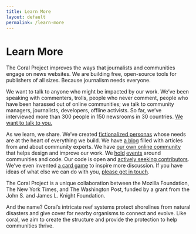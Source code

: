 ```yaml
---
title: Learn More
layout: default
permalink: /learn-more
---
```

# Learn More

The Coral Project improves the ways that journalists and communities engage on news websites. We are building free, open-source tools for publishers of all sizes. Because journalism needs everyone.

We want to talk to anyone who might be impacted by our work. We’ve been speaking with commenters, trolls, people who never comment, people who have been harassed out of online communities; we talk to community managers, journalists, developers, offline activists. So far, we’ve interviewed more than 300 people in 150 newsrooms in 30 countries. [We want to talk to you.](https://community.coralproject.net)

As we learn, we share. We’ve created [fictionalized personas](https://community.coralproject.net/t/our-user-personas/286) whose needs are at the heart of everything we build. We have [a blog](http://blog.coralproject.net) filled with articles from and about community experts. We have [our own online community](http://community.coralproject.net) that helps design and improve our work. We [hold](https://coralproject.net/our-first-hackathon/) [events](https://coralproject.net/beyond-comments-our-first-event/) around communities and code. Our code is open and [actively seeking contributors](https://docs.coralproject.net). We’ve even invented [a card game](https://coralproject.net/cards/) to inspire more discussion. If you have ideas of what else we can do with you, [please get in touch](mailto:community@mozillafoundation.org).

The Coral Project is a unique collaboration between the Mozilla Foundation, The New York Times, and The Washington Post, funded by a grant from the John S. and James L. Knight Foundation.

And the name? Coral’s intricate reef systems protect shorelines from natural disasters and give cover for nearby organisms to connect and evolve. Like coral, we aim to create the structure and provide the protection to help communities thrive.

